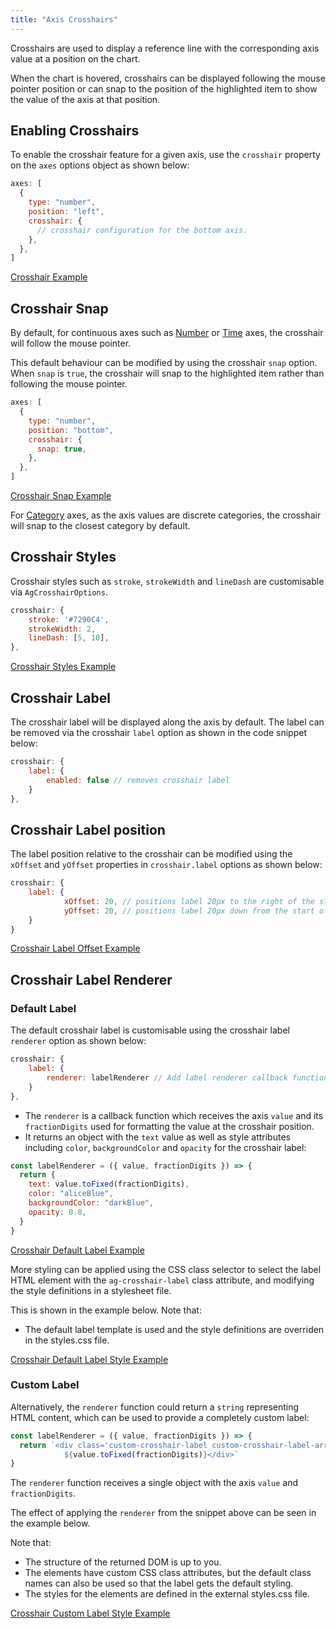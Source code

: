 ```yaml
---
title: "Axis Crosshairs"
---
```


Crosshairs are used to display a reference line with the corresponding axis value at a position on the chart.

When the chart is hovered, crosshairs can be displayed following the mouse pointer position or can snap to the position of the highlighted item to show the value of the axis at that position.

## Enabling Crosshairs

To enable the crosshair feature for a given axis, use the `crosshair` property on the `axes` options object as shown below:

```js
axes: [
  {
    type: "number",
    position: "left",
    crosshair: {
      // crosshair configuration for the bottom axis.
    },
  },
]
```

[Crosshair Example](https://plnkr.co/edit/X5sAPyvHaWTB8JeH?open=main.js)

## Crosshair Snap

By default, for continuous axes such as [Number](/charts-axes-number/) or
[Time](/charts-axes-time/) axes, the crosshair will follow the mouse pointer.

This default behaviour can be modified by using the crosshair `snap` option. When `snap` is `true`, the crosshair will snap to the highlighted item rather than following the mouse pointer.

```js
axes: [
  {
    type: "number",
    position: "bottom",
    crosshair: {
      snap: true,
    },
  },
]
```

[Crosshair Snap Example](https://plnkr.co/edit/fy39QecBt7zHGvTq?open=main.js)

For [Category](/charts-axes-category/) axes, as the axis values are discrete categories, the crosshair will snap to the closest category by default.

## Crosshair Styles

Crosshair styles such as `stroke`, `strokeWidth` and `lineDash` are customisable via `AgCrosshairOptions`.

```js
crosshair: {
    stroke: '#7290C4',
    strokeWidth: 2,
    lineDash: [5, 10],
},
```

[Crosshair Styles Example](https://plnkr.co/edit/Hpg5pU3qMlIVlct2?open=main.js)

## Crosshair Label

The crosshair label will be displayed along the axis by default. The label can be removed via the crosshair `label` option as shown in the code snippet below:

```js
crosshair: {
    label: {
        enabled: false // removes crosshair label
    }
},
```

## Crosshair Label position

The label position relative to the crosshair can be modified using the `xOffset` and `yOffset` properties in `crosshair.label` options as shown below:

```js
crosshair: {
    label: {
            xOffset: 20, // positions label 20px to the right of the start of the crosshair line
            yOffset: 20, // positions label 20px down from the start of the crosshair line
    }
}
```

[Crosshair Label Offset Example](https://plnkr.co/edit/9roaj4NYZUMo9eIn?open=main.js)

## Crosshair Label Renderer

### Default Label

The default crosshair label is customisable using the crosshair label `renderer` option as shown below:

```js
crosshair: {
    label: {
        renderer: labelRenderer // Add label renderer callback function to customise label styles and content
    }
},
```

- The `renderer` is a callback function which receives the axis `value` and its `fractionDigits` used for formatting the value at the crosshair position.
- It returns an object with the `text` value as well as style attributes including `color`, `backgroundColor` and `opacity` for the crosshair label:

```js
const labelRenderer = ({ value, fractionDigits }) => {
  return {
    text: value.toFixed(fractionDigits),
    color: "aliceBlue",
    backgroundColor: "darkBlue",
    opacity: 0.8,
  }
}
```

[Crosshair Default Label Example](https://plnkr.co/edit/kGvyJxcQhBD9u1YL?open=main.js)

More styling can be applied using the CSS class selector to select the label HTML element with the `ag-crosshair-label` class attribute, and modifying the style definitions in a stylesheet file.

This is shown in the example below. Note that:

- The default label template is used and the style definitions are overriden in the styles.css file.

[Crosshair Default Label Style Example](https://plnkr.co/edit/7jBVxaNgHDw2NqUz?open=main.js)

### Custom Label

Alternatively, the `renderer` function could return a `string` representing HTML content, which can be used to provide a completely custom label:

```js
const labelRenderer = ({ value, fractionDigits }) => {
  return `<div class='custom-crosshair-label custom-crosshair-label-arrow'>
            ${value.toFixed(fractionDigits)}</div>`
}
```

The `renderer` function receives a single object with the axis `value` and `fractionDigits`.

The effect of applying the `renderer` from the snippet above can be seen in the example below.

Note that:

- The structure of the returned DOM is up to you.
- The elements have custom CSS class attributes, but the default class names can also be used so that the label gets the default styling.
- The styles for the elements are defined in the external styles.css file.

[Crosshair Custom Label Style Example](https://plnkr.co/edit/uVT3wf3mRqmazuOe?open=main.js)
